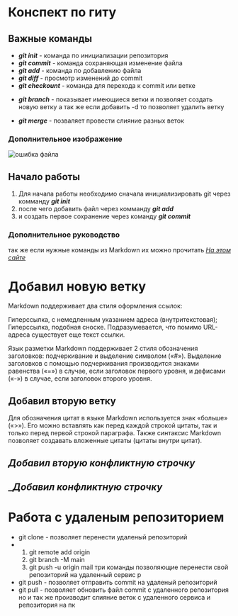 # Конспект по гиту
## Важные команды
* _**git init**_ - команда по инициализации репозитория
* _**git commit**_ - команда сохраняющая изменение файла
* _**git add**_ - команда по добавлению файла 
* _**git diff**_ - просмотр изменений до commit
* _**git checkount**_ - команда для перехода к commit или ветке
+ _**git branch**_ - показывает имеющиеся ветки и позволяет создать новую ветку а так же если добавить -d то позволяет удалить ветку
* _**git merge**_ - позваляет провести слияние разных веток 
### Дополнительное изображение 
![ошибка файла](izobr.jpeg) 
## Начало работы 
1. Для начала работы необходимо сначала инициализировать git через комманду _**git init**_ 
2. после чего добавить файл через комманду _**git add**_
3. и создать первое сохранение через команду _**git commit**_ 
### Дополнительное руководство
так же если нужные команды из Markdown 
их можно прочитать [_*На этом сайте*_](https://gist.github.com/Jekins/2bf2d0638163f1294637#Parag )
# Добавил новую ветку 
Markdown поддерживает два стиля оформления ссылок:

Гиперссылка, с немедленным указанием адреса (внутритекстовая);
Гиперссылка, подобная сноске.
Подразумевается, что помимо URL-адреса существует еще текст ссылки.

Язык разметки Markdown поддерживает 2 стиля обозначения заголовков: подчеркивание и выделение символом («#»). Выделение заголовков с помощью подчеркивания производится знаками равенства («=») в случае, если заголовок первого уровня, и дефисами («-») в случае, если заголовок второго уровня.
## Добавил вторую ветку 
Для обозначения цитат в языке Markdown используется знак «больше» («>»). Его можно вставлять как перед каждой строкой цитаты, так и только перед первой строкой параграфа. Также синтаксис Markdown позволяет создавать вложенные цитаты (цитаты внутри цитат).
## _*Добавил вторую конфликтную строчку*_
## _*Добавил конфликтную строчку*








# Работа с удаленым репозиторием 
* git clone - позволяет перенести удаленый репозиторий
*  1. git remote add origin
    2. git branch -M main
    3. git push -u origin mail
     три команды позволяющие перенести свой репозиторий на удаленный сервис р
* git push - позволяет отправить commit на удаленый репозиторий
* git pull - позволяет обновить файл commit 
 с удаленного репозитория но и так  же производит слияние веток с удаленного сервиса и репозитория на пк 


